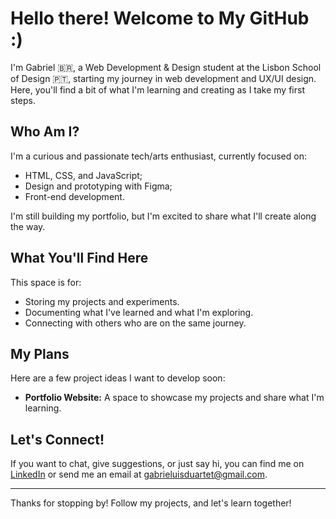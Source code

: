 # Hello there! Welcome to My GitHub :) 

I'm Gabriel 🇧🇷, a Web Development & Design student at the Lisbon School of Design 🇵🇹, starting my journey in web development and UX/UI design. Here, you'll find a bit of what I'm learning and creating as I take my first steps.

## Who Am I?

I'm a curious and passionate tech/arts enthusiast, currently focused on:

- HTML, CSS, and JavaScript;
- Design and prototyping with Figma;
- Front-end development.

I'm still building my portfolio, but I'm excited to share what I'll create along the way.

## What You'll Find Here

This space is for:

- Storing my projects and experiments.
- Documenting what I've learned and what I'm exploring.
- Connecting with others who are on the same journey.

## My Plans

Here are a few project ideas I want to develop soon:

- **Portfolio Website:** A space to showcase my projects and share what I'm learning.

## Let's Connect!

If you want to chat, give suggestions, or just say hi, you can find me on [LinkedIn](https://www.linkedin.com/in/gabrieldrt/) or send me an email at [gabrieluisduartet@gmail.com](mailto:gabrieluisduartet@gmail.com).

---

Thanks for stopping by! Follow my projects, and let's learn together!

<!--
**gabrieldrt/gabrieldrt** is a ✨ _special_ ✨ repository because its `README.md` (this file) appears on your GitHub profile.

Here are some ideas to get you started:

- 🔭 I’m currently working on ...
- 🌱 I’m currently learning ...
- 👯 I’m looking to collaborate on ...
- 🤔 I’m looking for help with ...
- 💬 Ask me about ...
- 📫 How to reach me: ...
- 😄 Pronouns: ...
- ⚡ Fun fact: ...
-->
